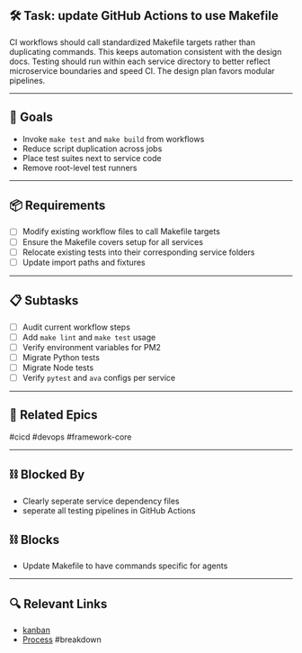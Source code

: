 ## 🛠️ Task: update GitHub Actions to use Makefile

CI workflows should call standardized Makefile targets rather than duplicating commands. This keeps automation consistent with the design docs.
Testing should run within each service directory to better reflect microservice boundaries and speed CI. The design plan favors modular pipelines.

---

## 🎯 Goals
- Invoke `make test` and `make build` from workflows
- Reduce script duplication across jobs
- Place test suites next to service code
- Remove root-level test runners

---

## 📦 Requirements
- [ ] Modify existing workflow files to call Makefile targets
- [ ] Ensure the Makefile covers setup for all services
- [ ] Relocate existing tests into their corresponding service folders
- [ ] Update import paths and fixtures

---

## 📋 Subtasks
- [ ] Audit current workflow steps
- [ ] Add `make lint` and `make test` usage
- [ ] Verify environment variables for PM2
- [ ] Migrate Python tests
- [ ] Migrate Node tests
- [ ] Verify `pytest` and `ava` configs per service

---

## 🔗 Related Epics
#cicd #devops #framework-core

---

## ⛓️ Blocked By
- Clearly seperate service dependency files
- seperate all testing pipelines in GitHub Actions

## ⛓️ Blocks
- Update Makefile to have commands specific for agents

---

## 🔍 Relevant Links
- [kanban](../boards/kanban.md)
- [Process](../Process.md)
#breakdown
